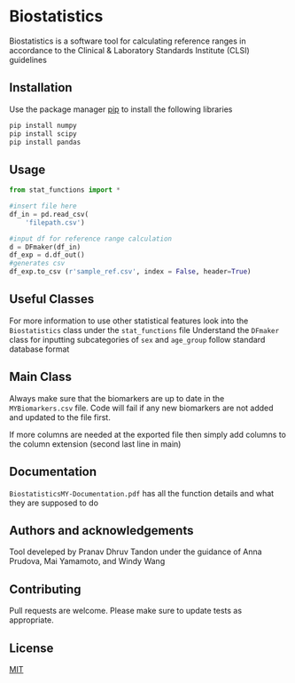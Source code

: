 # Biostatistics

Biostatistics is a software tool for calculating reference ranges in accordance to the Clinical & Laboratory Standards Institute (CLSI) guidelines 

## Installation

Use the package manager [pip](https://pip.pypa.io/en/stable/) to install the following libraries 

```bash
pip install numpy
pip install scipy
pip install pandas
```

## Usage

```python
from stat_functions import *

#insert file here
df_in = pd.read_csv(
    'filepath.csv')

#input df for reference range calculation
d = DFmaker(df_in) 
df_exp = d.df_out()
#generates csv
df_exp.to_csv (r'sample_ref.csv', index = False, header=True)
```

## Useful Classes
For more information to use other statistical features look into the ```Biostatistics```
class under the ```stat_functions``` file
Understand the ```DFmaker``` class for inputting subcategories of ```sex``` and ```age_group``` follow standard database format

## Main Class
Always make sure that the biomarkers are up to date in the ```MYBiomarkers.csv``` file. Code will fail if any new biomarkers are not added and updated to the file first.

If more columns are needed at the exported file then simply add columns to the column extension (second last line in main)

## Documentation
```BiostatisticsMY-Documentation.pdf``` has all the function details and what they are supposed to do

## Authors and acknowledgements
Tool develeped by Pranav Dhruv Tandon under the guidance of Anna Prudova, Mai Yamamoto, and Windy Wang

## Contributing
Pull requests are welcome. 
Please make sure to update tests as appropriate.

## License
[MIT](https://choosealicense.com/licenses/mit/)
